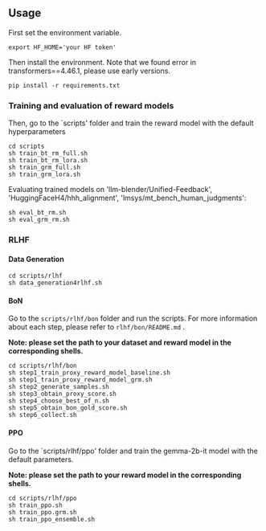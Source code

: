 
## Usage 
First set the environment variable.
```
export HF_HOME='your HF token'
```
Then install the environment. Note that we found error in transformers==4.46.1, please use early versions.
```
pip install -r requirements.txt
```

### Training and evaluation of reward models
Then, go to the `scripts' folder and train the reward model with the default hyperparameters
```
cd scripts
sh train_bt_rm_full.sh
sh train_bt_rm_lora.sh
sh train_grm_full.sh
sh train_grm_lora.sh
```

Evaluating trained models on 'llm-blender/Unified-Feedback', 'HuggingFaceH4/hhh_alignment', 'lmsys/mt_bench_human_judgments':
```
sh eval_bt_rm.sh
sh eval_grm_rm.sh
```

### RLHF

#### Data Generation

```
cd scripts/rlhf
sh data_generation4rlhf.sh
```

#### BoN
Go to the `scripts/rlhf/bon` folder and run the scripts. For more information about each step, please refer to `rlhf/bon/README.md` .

**Note: please set the path to your dataset and reward model in the corresponding shells.**
```
cd scripts/rlhf/bon
sh step1_train_proxy_reward_model_baseline.sh
sh step1_train_proxy_reward_model_grm.sh
sh step2_generate_samples.sh
sh step3_obtain_proxy_score.sh
sh step4_choose_best_of_n.sh
sh step5_obtain_bon_gold_score.sh
sh step6_collect.sh
```

#### PPO
Go to the `scripts/rlhf/ppo' folder and train the gemma-2b-it model with the default parameters.

**Note: please set the path to your reward model in the corresponding shells.**
```
cd scripts/rlhf/ppo
sh train_ppo.sh
sh train_ppo.grm.sh
sh train_ppo_ensemble.sh
```


